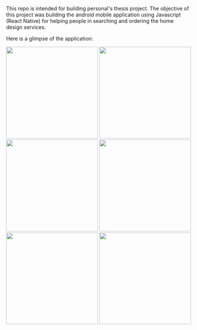 This repo is intended for building personal's thesis project.
The objective of this project was building the android mobile application using Javascript (React Native) for helping people in searching and ordering the home design services.

Here is a glimpse of the application:

<div>
  <img src="https://user-images.githubusercontent.com/64587427/172356278-0364b927-f048-4191-96b0-787d494debb0.png" width="250"/>
  <img src="https://user-images.githubusercontent.com/64587427/172356309-a4560fba-ddb8-4b4e-81a5-fc653e4b34ec.png" width="250"/>
  <img src="https://user-images.githubusercontent.com/64587427/172356408-1612223e-70e3-46e4-a443-fa7b00f490b5.png" width="250"/>
  <img src="https://user-images.githubusercontent.com/64587427/172356449-0a6fface-a5d3-4552-9231-412ee813c57a.png" width="250"/>
  <img src="https://user-images.githubusercontent.com/64587427/172356462-5acdf02e-ef43-4b49-aa54-fd810e933433.png" width="250"/>
  <img src="https://user-images.githubusercontent.com/64587427/172356500-c47c64ac-cf00-4d67-84b3-488ae17308d7.png" width="250"/>
</div>

